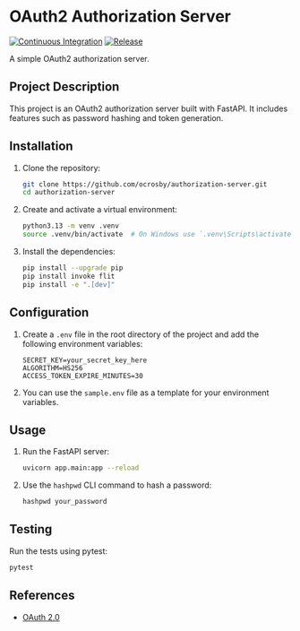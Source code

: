 # OAuth2 Authorization Server

[![Continuous Integration](https://github.com/ocrosby/authorization-server/actions/workflows/ci.yaml/badge.svg)](https://github.com/ocrosby/authorization-server/actions/workflows/ci.yaml)
[![Release](https://github.com/ocrosby/authorization-server/actions/workflows/release.yaml/badge.svg)](https://github.com/ocrosby/authorization-server/actions/workflows/release.yaml)

A simple OAuth2 authorization server.

## Project Description

This project is an OAuth2 authorization server built with FastAPI. It includes features such as password hashing and token generation.

## Installation

1. Clone the repository:
    ```sh
    git clone https://github.com/ocrosby/authorization-server.git
    cd authorization-server
    ```

2. Create and activate a virtual environment:
    ```sh
    python3.13 -m venv .venv
    source .venv/bin/activate  # On Windows use `.venv\Scripts\activate`
    ```

3. Install the dependencies:
    ```sh
    pip install --upgrade pip
    pip install invoke flit
    pip install -e ".[dev]"
    ```

## Configuration

1. Create a `.env` file in the root directory of the project and add the following environment variables:
    ```dotenv
    SECRET_KEY=your_secret_key_here
    ALGORITHM=HS256
    ACCESS_TOKEN_EXPIRE_MINUTES=30
    ```

2. You can use the `sample.env` file as a template for your environment variables.

## Usage

1. Run the FastAPI server:
    ```sh
    uvicorn app.main:app --reload
    ```

2. Use the `hashpwd` CLI command to hash a password:
    ```sh
    hashpwd your_password
    ```

## Testing

Run the tests using pytest:
```sh
pytest
```

## References

- [OAuth 2.0](https://oauth.net/2/)